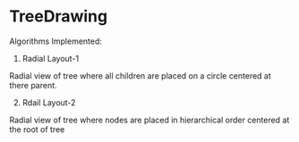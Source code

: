 # TreeDrawing

Algorithms Implemented:

1) Radial Layout-1

Radial view of tree where all children are placed on a circle centered at there parent.

2) Rdail Layout-2

Radial view of tree where nodes are placed in hierarchical order centered at the root of tree
